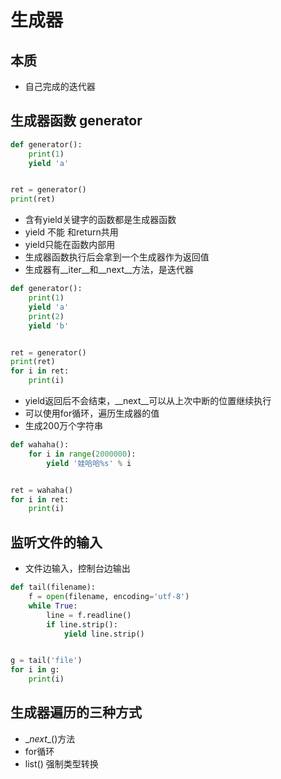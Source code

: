 # 生成器

## 本质

- 自己完成的迭代器

## 生成器函数 generator

```python
def generator():
    print(1)
    yield 'a'


ret = generator()
print(ret)

```

-  含有yield关键字的函数都是生成器函数
-  yield 不能 和return共用
-  yield只能在函数内部用
-  生成器函数执行后会拿到一个生成器作为返回值
-  生成器有__iter__和__next__方法，是迭代器

```python
def generator():
    print(1)
    yield 'a'
    print(2)
    yield 'b'


ret = generator()
print(ret)
for i in ret:
    print(i)

```

- yield返回后不会结束，\__next__可以从上次中断的位置继续执行
- 可以使用for循环，遍历生成器的值
- 生成200万个字符串

```python
def wahaha():
    for i in range(2000000):
        yield '娃哈哈%s' % i


ret = wahaha()
for i in ret:
    print(i)

```

## 监听文件的输入

- 文件边输入，控制台边输出

```python
def tail(filename):
    f = open(filename, encoding='utf-8')
    while True:
        line = f.readline()
        if line.strip():
            yield line.strip()


g = tail('file')
for i in g:
    print(i)

```

## 生成器遍历的三种方式

- \__next__()方法
- for循环
- list() 强制类型转换